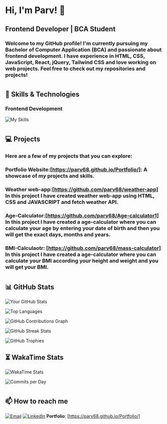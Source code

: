 # Hi, I'm Parv! 👋

## Frontend Developer | BCA Student

### Welcome to my GitHub profile! I'm currently pursuing my Bachelor of Computer Application (BCA) and passionate about frontend development. I have experience in HTML, CSS, JavaScript, React, jQuery, Tailwind CSS and love working on web projects. Feel free to check out my repositories and projects!
#

## 🚀 Skills & Technologies

### Frontend Development
![My Skills](https://skillicons.dev/icons?i=html,css,js,react,jquery,tailwindcss,bootstrap,github,git)
#

## 💻 Projects

### Here are a few of my projects that you can explore:

### Portfolio Website:[https://parv68.github.io/Portfolio/]: A showcase of my projects and skills.

### Weather web-app:[https://github.com/parv68/weather-app] In this project I have created weather web-app using HTML, CSS and JAVASCRIPT and fetch weather API.

### Age-Calculator:[https://github.com/parv68/Age-calculator1] In this project I have created a age-calculator where you can calculate your age by entering your date of birth and then you will get the exact days, months and years.

### BMI-Calculaotr: [https://github.com/parv68/mass-calculator] In this project I have created a age-calculator where you can calculate your BMI according your height and weight and you will get your BMI.

#
## 📊 GitHub Stats

![Your GitHub Stats](https://github-readme-stats.vercel.app/api?username=parv68&show_icons=true&theme=tokyonight)

![Top Languages](https://github-readme-stats.vercel.app/api/top-langs/?username=parv68&layout=compact&theme=tokyonight)

![GitHub Contributions Graph](https://github-readme-activity-graph.vercel.app/graph?username=parv68&theme=react-dark&hide_border=true&area=true)

![GitHub Streak Stats](https://streak-stats.demolab.com?user=parv68&theme=radical&hide_border=true)

![GitHub Trophies](https://github-profile-trophy.vercel.app/?username=parv68&theme=algolia)

## ⏳ WakaTime Stats

![WakaTime Stats](https://github-readme-stats.vercel.app/api/wakatime?username=parv68&theme=radical)


![Commits per Day](https://github-profile-summary-cards.vercel.app/api/cards/productive-time?username=parv68&theme=radical)



#
## 📫 How to reach me
[![Email](https://img.shields.io/badge/-Email-D14836?style=flat&logo=Gmail&logoColor=white)](parvruhil68@gmail.com)
[![LinkedIn](https://img.shields.io/badge/-LinkedIn-blue?style=flat&logo=Linkedin&logoColor=white)](https://www.linkedin.com/in/parv-429659290/)
**Portfolio**: [https://parv68.github.io/Portfolio/]

